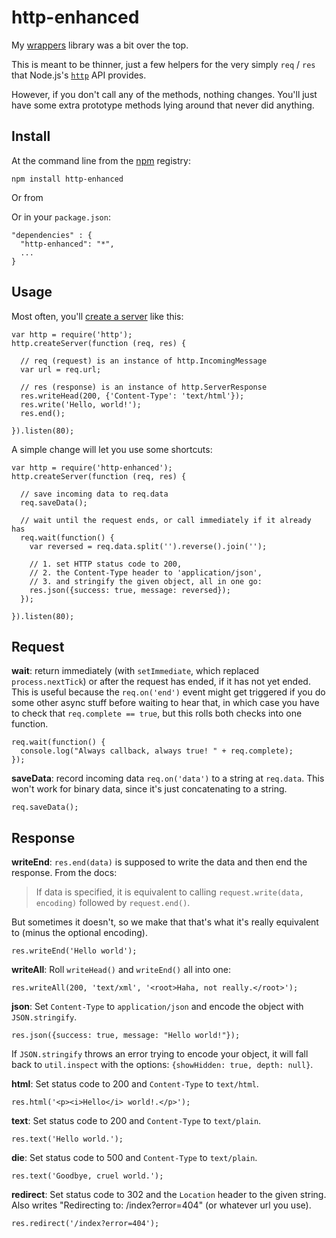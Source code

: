 # http-enhanced

My [wrappers](https://github.com/chbrown/wrappers) library was a bit over the top.

This is meant to be thinner, just a few helpers for the very simply `req` /
`res` that Node.js's [`http`](http://nodejs.org/api/http.html) API provides.

However, if you don't call any of the methods, nothing changes. You'll just have
some extra prototype methods lying around that never did anything.

## Install

At the command line from the [npm](https://npmjs.org/) registry:

    npm install http-enhanced

Or from

Or in your `package.json`:

    "dependencies" : {
      "http-enhanced": "*",
      ...
    }

## Usage

Most often, you'll [create a server](http://nodejs.org/api/http.html#http_event_request)
like this:

    var http = require('http');
    http.createServer(function (req, res) {

      // req (request) is an instance of http.IncomingMessage
      var url = req.url;

      // res (response) is an instance of http.ServerResponse
      res.writeHead(200, {'Content-Type': 'text/html'});
      res.write('Hello, world!');
      res.end();

    }).listen(80);

A simple change will let you use some shortcuts:

    var http = require('http-enhanced');
    http.createServer(function (req, res) {

      // save incoming data to req.data
      req.saveData();

      // wait until the request ends, or call immediately if it already has
      req.wait(function() {
        var reversed = req.data.split('').reverse().join('');

        // 1. set HTTP status code to 200,
        // 2. the Content-Type header to 'application/json',
        // 3. and stringify the given object, all in one go:
        res.json({success: true, message: reversed});
      });

    }).listen(80);

## Request

**wait**: return immediately (with `setImmediate`, which replaced `process.nextTick`) or after the request has ended, if it has not yet ended. This is useful because the `req.on('end')` event might get triggered if you do some other async stuff before waiting to hear that, in which case you have to check that `req.complete == true`, but this rolls both checks into one function.

    req.wait(function() {
      console.log("Always callback, always true! " + req.complete);
    });

**saveData**: record incoming data `req.on('data')` to a string at `req.data`. This won't work for binary data, since it's just concatenating to a string.

    req.saveData();

## Response

**writeEnd**: `res.end(data)` is supposed to write the data and then end the
response. From the docs:

> If data is specified, it is equivalent to calling
> `request.write(data, encoding)` followed by `request.end()`.

But sometimes it doesn't, so we make that that's what it's really equivalent
to (minus the optional encoding).

    res.writeEnd('Hello world');

**writeAll**: Roll `writeHead()` and `writeEnd()` all into one:

    res.writeAll(200, 'text/xml', '<root>Haha, not really.</root>');

**json**: Set `Content-Type` to `application/json` and encode the object with `JSON.stringify`.

    res.json({success: true, message: "Hello world!"});

If `JSON.stringify` throws an error trying to encode your object,
it will fall back to `util.inspect` with the options: `{showHidden: true, depth: null}`.

**html**: Set status code to 200 and `Content-Type` to `text/html`.

    res.html('<p><i>Hello</i> world!.</p>');

**text**: Set status code to 200 and `Content-Type` to `text/plain`.

    res.text('Hello world.');

**die**: Set status code to 500 and `Content-Type` to `text/plain`.

    res.text('Goodbye, cruel world.');

**redirect**: Set status code to 302 and the `Location` header to the given string.
Also writes "Redirecting to: /index?error=404" (or whatever url you use).

    res.redirect('/index?error=404');

